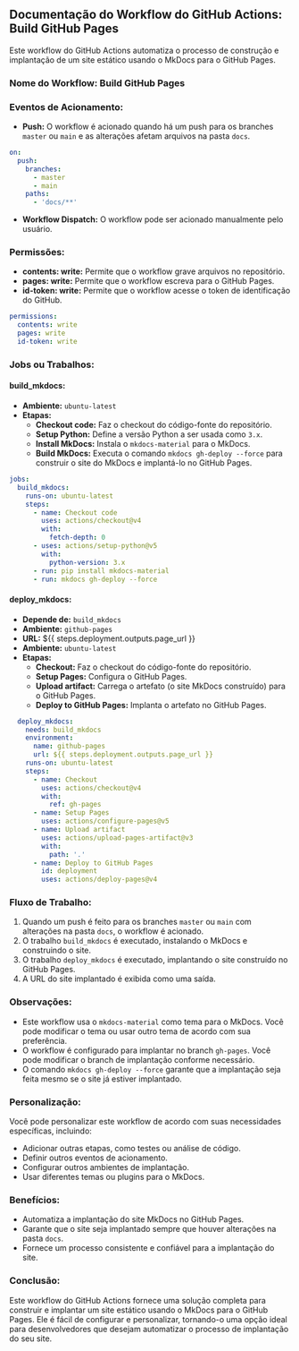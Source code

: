 ## Documentação do Workflow do GitHub Actions: Build GitHub Pages

Este workflow do GitHub Actions automatiza o processo de construção e implantação de um site estático usando o MkDocs para o GitHub Pages.

### **Nome do Workflow:** Build GitHub Pages

### **Eventos de Acionamento:**

* **Push:** O workflow é acionado quando há um push para os branches `master` ou `main` e as alterações afetam arquivos na pasta `docs`.
```yaml
on:
  push:
    branches:
      - master
      - main
    paths:
      - 'docs/**'
```
* **Workflow Dispatch:** O workflow pode ser acionado manualmente pelo usuário.

### **Permissões:**

* **contents: write:** Permite que o workflow grave arquivos no repositório.
* **pages: write:** Permite que o workflow escreva para o GitHub Pages.
* **id-token: write:** Permite que o workflow acesse o token de identificação do GitHub.

```yaml
permissions:
  contents: write
  pages: write
  id-token: write
```

### **Jobs ou Trabalhos:**

#### **build_mkdocs:**

* **Ambiente:** `ubuntu-latest`
* **Etapas:**
    * **Checkout code:** Faz o checkout do código-fonte do repositório.
    * **Setup Python:** Define a versão Python a ser usada como `3.x`.
    * **Install MkDocs:** Instala o `mkdocs-material` para o MkDocs.
    * **Build MkDocs:** Executa o comando `mkdocs gh-deploy --force` para construir o site do MkDocs e implantá-lo no GitHub Pages.

```yaml
jobs:
  build_mkdocs:
    runs-on: ubuntu-latest
    steps:
      - name: Checkout code
        uses: actions/checkout@v4
        with:
          fetch-depth: 0
      - uses: actions/setup-python@v5
        with:
          python-version: 3.x
      - run: pip install mkdocs-material
      - run: mkdocs gh-deploy --force
```

#### **deploy_mkdocs:**

* **Depende de:** `build_mkdocs`
* **Ambiente:** `github-pages`
* **URL:** ${{ steps.deployment.outputs.page_url }}
* **Ambiente:** `ubuntu-latest`
* **Etapas:**
    * **Checkout:** Faz o checkout do código-fonte do repositório.
    * **Setup Pages:** Configura o GitHub Pages.
    * **Upload artifact:** Carrega o artefato (o site MkDocs construído) para o GitHub Pages.
    * **Deploy to GitHub Pages:** Implanta o artefato no GitHub Pages.

```yaml
  deploy_mkdocs:
    needs: build_mkdocs
    environment:
      name: github-pages
      url: ${{ steps.deployment.outputs.page_url }}
    runs-on: ubuntu-latest
    steps:
      - name: Checkout
        uses: actions/checkout@v4
        with:
          ref: gh-pages
      - name: Setup Pages
        uses: actions/configure-pages@v5
      - name: Upload artifact
        uses: actions/upload-pages-artifact@v3
        with:
          path: '.'
      - name: Deploy to GitHub Pages
        id: deployment
        uses: actions/deploy-pages@v4
```

### **Fluxo de Trabalho:**

1. Quando um push é feito para os branches `master` ou `main` com alterações na pasta `docs`, o workflow é acionado.
2. O trabalho `build_mkdocs` é executado, instalando o MkDocs e construindo o site.
3. O trabalho `deploy_mkdocs` é executado, implantando o site construído no GitHub Pages.
4. A URL do site implantado é exibida como uma saída.

### **Observações:**

* Este workflow usa o `mkdocs-material` como tema para o MkDocs. Você pode modificar o tema ou usar outro tema de acordo com sua preferência.
* O workflow é configurado para implantar no branch `gh-pages`. Você pode modificar o branch de implantação conforme necessário.
* O comando `mkdocs gh-deploy --force` garante que a implantação seja feita mesmo se o site já estiver implantado.

### **Personalização:**

Você pode personalizar este workflow de acordo com suas necessidades específicas, incluindo:

* Adicionar outras etapas, como testes ou análise de código.
* Definir outros eventos de acionamento.
* Configurar outros ambientes de implantação.
* Usar diferentes temas ou plugins para o MkDocs.

### **Benefícios:**

* Automatiza a implantação do site MkDocs no GitHub Pages.
* Garante que o site seja implantado sempre que houver alterações na pasta `docs`.
* Fornece um processo consistente e confiável para a implantação do site.

### **Conclusão:**

Este workflow do GitHub Actions fornece uma solução completa para construir e implantar um site estático usando o MkDocs para o GitHub Pages. Ele é fácil de configurar e personalizar, tornando-o uma opção ideal para desenvolvedores que desejam automatizar o processo de implantação do seu site.


